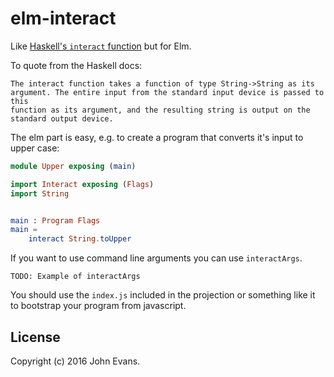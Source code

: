 # elm-interact

Like [Haskell's `interact` function](https://hackage.haskell.org/package/base-4.9.0.0/docs/Prelude.html#v:interact) but for Elm.

To quote from the Haskell docs:

    The interact function takes a function of type String->String as its
    argument. The entire input from the standard input device is passed to this
    function as its argument, and the resulting string is output on the
    standard output device.

The elm part is easy, e.g. to create a program that converts it's input to upper case:

```elm
module Upper exposing (main)

import Interact exposing (Flags)
import String


main : Program Flags
main =
    interact String.toUpper
```

If you want to use command line arguments you can use `interactArgs`.

    TODO: Example of interactArgs

You should use the `index.js` included in the projection or something like it
to bootstrap your program from javascript.

## License

Copyright (c) 2016 John Evans.

